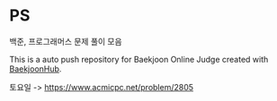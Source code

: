 # PS
백준, 프로그래머스 문제 풀이 모음

This is a auto push repository for Baekjoon Online Judge created with [BaekjoonHub](https://github.com/BaekjoonHub/BaekjoonHub).

토요일 -> https://www.acmicpc.net/problem/2805
